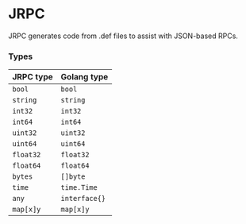 # JRPC

JRPC generates code from .def files to assist with JSON-based RPCs.

### Types

| JRPC type   | Golang type   |
| ----------- | ------------- |
| `bool`      | `bool`        |
| `string`    | `string`      |
| `int32`     | `int32`       |
| `int64`     | `int64`       |
| `uint32`    | `uint32`      |
| `uint64`    | `uint64`      |
| `float32`   | `float32`     |
| `float64`   | `float64`     |
| `bytes`     | `[]byte`      |
| `time`      | `time.Time`   |
| `any`       | `interface{}` |
| `map[x]y`   | `map[x]y`     |
